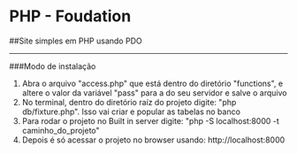 # PHP - Foudation
##Site simples em PHP usando PDO
***

###Modo de instalação
1. Abra o arquivo "access.php" que está dentro do diretório "functions", e altere o valor da variável "pass" para a do seu servidor e salve o arquivo
2. No terminal, dentro do diretório raíz do projeto digite: "php db/fixture.php". Isso vai criar e popular as tabelas no banco
3. Para rodar o projeto no Built in server digite: "php -S localhost:8000 -t caminho_do_projeto"
4. Depois é só acessar o projeto no browser usando: http://localhost:8000
